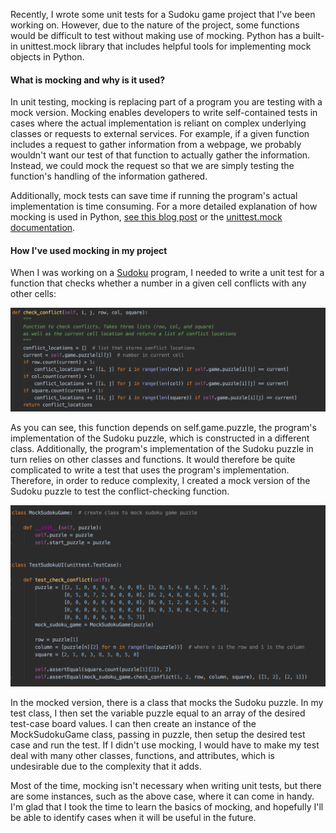 <!--
.. title: Mocking in Python Unit Testing  
.. slug: mocking-in-python-unit-testing
.. date: 2020-02-16 14:36:57 UTC+01:00
.. tags: 
.. category: 
.. link: 
.. description: 
.. type: text
-->

Recently, I wrote some unit tests for a Sudoku game project that I've been working on.
However, due to the nature of the project, some functions would be difficult to test without making
use of mocking. Python has a built-in unittest.mock library that includes helpful tools for implementing
mock objects in Python. 

#### What is mocking and why is it used? 

In unit testing, mocking is replacing part of a program you are testing with a mock version. 
Mocking enables developers to write self-contained tests in cases where the actual implementation is reliant on 
complex underlying classes or requests to external services. For example, if a given function includes a request to 
gather information from a webpage, we probably wouldn't want our test of that function to actually gather the information.
Instead, we could mock the request so that we are simply testing the function's handling of the information gathered.
 
Additionally, mock tests can save time if running the program's actual implementation is time consuming. 
For a more detailed explanation of how mocking is used in Python,
 [see this blog post](https://semaphoreci.com/community/tutorials/getting-started-with-mocking-in-python) or 
 the [unittest.mock documentation](https://docs.python.org/3/library/unittest.mock.html). 

#### How I've used mocking in my project

When I was working on a [Sudoku](https://en.wikipedia.org/wiki/Sudoku) program, I needed to write a 
unit test for a function that checks whether a number in a given cell conflicts with any other cells: 

<img src="/images/checkconflicts.png" width="800" />

As you can see, this function depends on self.game.puzzle, the program's implementation of the Sudoku puzzle, 
which is constructed in a different class. Additionally, the program's implementation of the Sudoku puzzle 
 in turn relies on other classes and functions. It would therefore be quite complicated to write a test that uses
  the program's implementation. Therefore, in order to reduce complexity, I 
created a mock version of the Sudoku puzzle to test the conflict-checking function.

<img src="/images/testcheckconflicts.png" width="800" />

In the mocked version, there is a class that mocks the Sudoku puzzle. In my test class,
I then set the variable puzzle equal to an array of the desired test-case board values.
I can then create an instance of the MockSudokuGame class, passing in puzzle, then setup the desired test
case and run the test. If I didn't use mocking, I would have to make my test deal with 
many other classes, functions, and attributes, which is undesirable due to the complexity
that it adds.

Most of the time, mocking isn't necessary when writing unit tests, but there are some instances, such as the above
case, where it can come in handy. I'm glad that I took the time to learn the basics of mocking, and hopefully 
I'll be able to identify cases when it will be useful in the future. 

